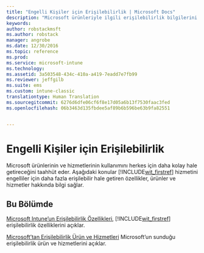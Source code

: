 ```yaml
---
title: "Engelli Kişiler için Erişilebilirlik | Microsoft Docs"
description: "Microsoft ürünleriyle ilgili erişilebilirlik bilgilerini okuyun."
keywords: 
author: robstackmsft
ms.author: robstack
manager: angrobe
ms.date: 12/30/2016
ms.topic: reference
ms.prod: 
ms.service: microsoft-intune
ms.technology: 
ms.assetid: 3a503548-434c-410a-a419-7eadd7e7fb99
ms.reviewer: jeffgilb
ms.suite: ems
ms.custom: intune-classic
translationtype: Human Translation
ms.sourcegitcommit: 6276d6dfe06cf6f8e17d05a6b13f7530faac3fed
ms.openlocfilehash: 06b3463d135fbdee5af89b6b596be63b9fa82551


---
```


# <a name="accessibility-for-people-with-disabilities"></a>Engelli Kişiler için Erişilebilirlik
Microsoft ürünlerinin ve hizmetlerinin kullanımını herkes için daha kolay hale getireceğini taahhüt eder. Aşağıdaki konular [!INCLUDE[wit_firstref](./includes/wit_firstref_md.md)] hizmetini engelliler için daha fazla erişilebilir hale getiren özellikler, ürünler ve hizmetler hakkında bilgi sağlar.

## <a name="in-this-section"></a>Bu Bölümde
[Microsoft Intune’un Erişilebilirlik Özellikleri](accessibility-features-of-microsoft-intune.md), [!INCLUDE[wit_firstref](./includes/wit_firstref_md.md)] erişilebilirlik özelliklerini açıklar.

[Microsoft’tan Erişilebilirlik Ürün ve Hizmetleri](accessibility-products-and-services-from-microsoft.md) Microsoft’un sunduğu erişilebilirlik ürün ve hizmetlerini açıklar.



<!--HONumber=Dec16_HO5-->


